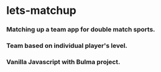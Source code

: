 # lets-matchup

### Matching up a team app for double match sports.
### Team based on individual player's level.
### Vanilla Javascript with Bulma project.